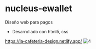 # nucleus-ewallet
Diseño web para pagos 
- Desarrollado con html5, css

https://la-cafeteria-design.netlify.app/
![4](https://user-images.githubusercontent.com/82616465/171201328-86186689-b2d4-46dd-958a-bdb9acaac243.png)
